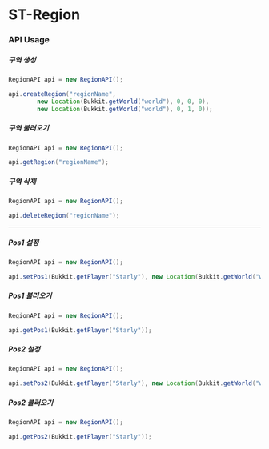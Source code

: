 # ST-Region

### API Usage
##### 구역 생성
```java
RegionAPI api = new RegionAPI();

api.createRegion("regionName", 
        new Location(Bukkit.getWorld("world"), 0, 0, 0), 
        new Location(Bukkit.getWorld("world"), 0, 1, 0));
```

##### 구역 불러오기
```java
RegionAPI api = new RegionAPI();

api.getRegion("regionName");
```

##### 구역 삭제
```java
RegionAPI api = new RegionAPI();

api.deleteRegion("regionName");
```

---

##### Pos1 설정
```java
RegionAPI api = new RegionAPI();

api.setPos1(Bukkit.getPlayer("Starly"), new Location(Bukkit.getWorld("world"), 0, 0, 0));
```
##### Pos1 불러오기
```java
RegionAPI api = new RegionAPI();

api.getPos1(Bukkit.getPlayer("Starly"));
```

##### Pos2 설정
```java
RegionAPI api = new RegionAPI();

api.setPos2(Bukkit.getPlayer("Starly"), new Location(Bukkit.getWorld("world"), 0, 0, 0));
```

##### Pos2 불러오기
```java
RegionAPI api = new RegionAPI();

api.getPos2(Bukkit.getPlayer("Starly"));
```